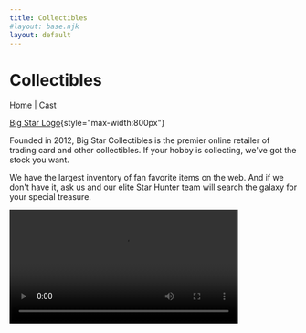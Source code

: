 ```yaml
---
title: Collectibles
#layout: base.njk
layout: default
---
```

# Collectibles

[Home](index.html) | [Cast](Cast.md)

[Big Star Logo](images/logo_bigstar.svg){style="max-width:800px"}

Founded in 2012, Big Star Collectibles is the premier online retailer of trading card and other collectibles. If your hobby is collecting, we've got the stock you want.

We have the largest inventory of fan favorite items on the web. And if we don't have it, ask us and our elite Star Hunter team will search the galaxy for your special treasure.

<div class="ratio ratio-1x1" style="max-width:800px">
<video  width="400px" height="auto" controls>
  <source src="/images/video.mp4" type="video/mp4">
  Your browser does not support the video tag.
</video>
</div>
